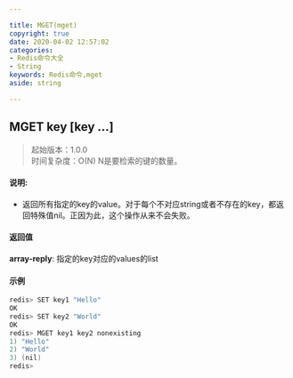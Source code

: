 ```yaml
---

title: MGET(mget)
copyright: true
date: 2020-04-02 12:57:02
categories: 
- Redis命令大全
- String
keywords: Redis命令,mget
aside: string

---
```

## MGET key [key ...] 
>起始版本：1.0.0<br/>时间复杂度：O(N) N是要检索的键的数量。


#### 说明:
* 返回所有指定的key的value。对于每个不对应string或者不存在的key，都返回特殊值nil。正因为此，这个操作从来不会失败。

#### 返回值

**array-reply**: 指定的key对应的values的list


#### 示例

```c
redis> SET key1 "Hello"
OK
redis> SET key2 "World"
OK
redis> MGET key1 key2 nonexisting
1) "Hello"
2) "World"
3) (nil)
redis> 
```